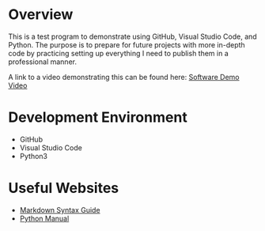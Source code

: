 # Overview

This is a test program to demonstrate using GitHub, Visual Studio Code, and Python. The purpose is to prepare for future projects with more in-depth code by practicing setting up everything I need to publish them in a professional manner.

A link to a video demonstrating this can be found here: [Software Demo Video](https://youtu.be/OopcVTPMAIY)

# Development Environment

* GitHub
* Visual Studio Code
* Python3

# Useful Websites

* [Markdown Syntax Guide](https://www.markdownguide.org/cheat-sheet/)
* [Python Manual](https://docs.python.org/3/)